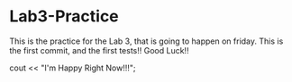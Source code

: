 # Lab3-Practice
This is the practice for the Lab 3, that is going to happen on friday.
This is the first commit, and the first tests!! Good Luck!!

cout << "I'm Happy Right Now!!!";